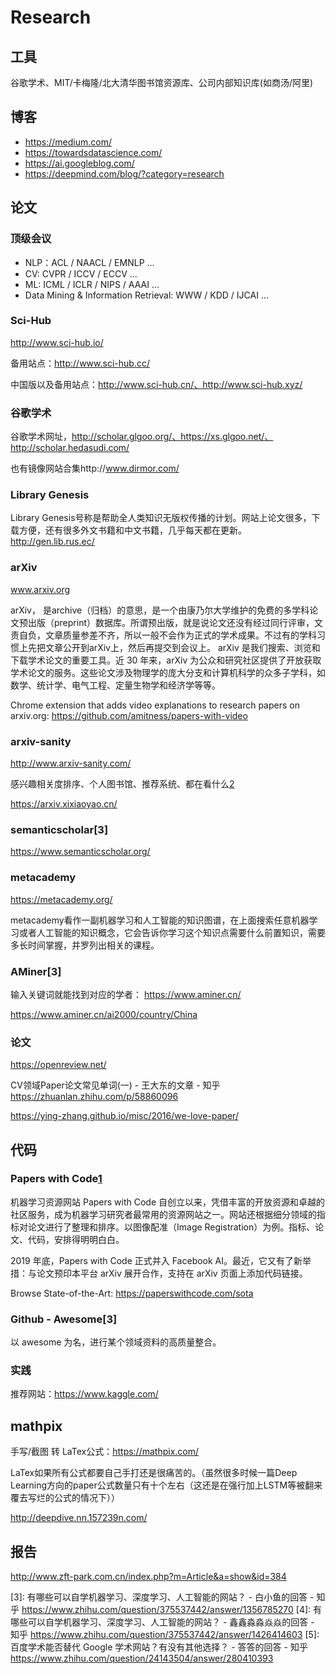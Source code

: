 # Research


## 工具

谷歌学术、MIT/卡梅隆/北大清华图书馆资源库、公司内部知识库(如商汤/阿里)

## 博客

- https://medium.com/
- https://towardsdatascience.com/
- https://ai.googleblog.com/
- https://deepmind.com/blog/?category=research


## 论文

### 顶级会议

- NLP：ACL / NAACL / EMNLP ...
- CV: CVPR / ICCV / ECCV ...
- ML: ICML / ICLR / NIPS / AAAI ...
- Data Mining & Information Retrieval: WWW / KDD / IJCAI ...

### Sci-Hub

http://www.sci-hub.io/

备用站点：http://www.sci-hub.cc/

中国版以及备用站点：http://www.sci-hub.cn/、http://www.sci-hub.xyz/

### 谷歌学术

谷歌学术网址，http://scholar.glgoo.org/、https://xs.glgoo.net/、http://scholar.hedasudi.com/

也有镜像网站合集http://www.dirmor.com/

### Library Genesis

Library Genesis号称是帮助全人类知识无版权传播的计划。网站上论文很多，下载方便，还有很多外文书籍和中文书籍，几乎每天都在更新。http://gen.lib.rus.ec/

### arXiv

www.arxiv.org

arXiv， 是archive（归档）的意思，是一个由康乃尔大学维护的免费的多学科论文预出版（preprint）数据库。所谓预出版，就是说论文还没有经过同行评审，文责自负，文章质量参差不齐，所以一般不会作为正式的学术成果。不过有的学科习惯上先把文章公开到arXiv上，然后再提交到会议上。
arXiv 是我们搜索、浏览和下载学术论文的重要工具。近 30 年来，arXiv 为公众和研究社区提供了开放获取学术论文的服务。这些论文涉及物理学的庞大分支和计算机科学的众多子学科，如数学、统计学、电气工程、定量生物学和经济学等等。

Chrome extension that adds video explanations to research papers on arxiv.org: https://github.com/amitness/papers-with-video

### arxiv-sanity

http://www.arxiv-sanity.com/

感兴趣相关度排序、个人图书馆、推荐系统、都在看什么[2]

https://arxiv.xixiaoyao.cn/

### semanticscholar[3]

https://www.semanticscholar.org/

### metacademy

https://metacademy.org/

metacademy看作一副机器学习和人工智能的知识图谱，在上面搜索任意机器学习或者人工智能的知识概念，它会告诉你学习这个知识点需要什么前置知识，需要多长时间掌握，并罗列出相关的课程。

### AMiner[3]

输入关键词就能找到对应的学者： https://www.aminer.cn/

https://www.aminer.cn/ai2000/country/China

### 论文

https://openreview.net/

CV领域Paper论文常见单词(一) - 王大东的文章 - 知乎
https://zhuanlan.zhihu.com/p/58860096

https://ying-zhang.github.io/misc/2016/we-love-paper/

## 代码

### Papers with Code[1]

机器学习资源网站 Papers with Code 自创立以来，凭借丰富的开放资源和卓越的社区服务，成为机器学习研究者最常用的资源网站之一。网站还根据细分领域的指标对论文进行了整理和排序。以图像配准（Image Registration）为例。指标、论文、代码，安排得明明白白。

2019 年底，Papers with Code 正式并入 Facebook AI。最近，它又有了新举措：与论文预印本平台 arXiv 展开合作，支持在 arXiv 页面上添加代码链接。

Browse State-of-the-Art: https://paperswithcode.com/sota

### Github - Awesome[3]

以 awesome 为名，进行某个领域资料的高质量整合。

### 实践

推荐网站：https://www.kaggle.com/

## mathpix

手写/截图 转 LaTex公式：https://mathpix.com/

LaTex如果所有公式都要自己手打还是很痛苦的。（虽然很多时候一篇Deep Learning方向的paper公式数量只有十个左右（这还是在强行加上LSTM等被翻来覆去写烂的公式的情况下））

http://deepdive.nn.157239n.com/

## 报告

http://www.zft-park.com.cn/index.php?m=Article&a=show&id=384

[1]: https://www.jiqizhixin.com/articles/2020-10-09-5
[2]: https://cloud.tencent.com/developer/article/1473703
[3]: 有哪些可以自学机器学习、深度学习、人工智能的网站？ - 白小鱼的回答 - 知乎 https://www.zhihu.com/question/375537442/answer/1356785270
[4]: 有哪些可以自学机器学习、深度学习、人工智能的网站？ - 鑫鑫淼淼焱焱的回答 - 知乎 https://www.zhihu.com/question/375537442/answer/1426414603
[5]: 百度学术能否替代 Google 学术网站？有没有其他选择？ - 答答的回答 - 知乎 https://www.zhihu.com/question/24143504/answer/280410393
